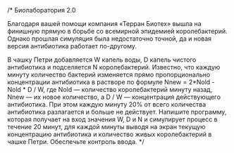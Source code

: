 /*
 Биолаборатория 2.0

Благодаря вашей помощи компания «Терран Биотех» вышла на финишную прямую в борьбе со всемирной эпидемией королебактерий.
 Однако прошлая симуляция была недостаточно точной, да и новая версия антибиотика работает по-другому.

 В чашку Петри добавляется W капель воды, D капель чистого антибиотика и подселяется N королебактерий.
 Известно, что каждую минуту количество бактерий изменяется прямо пропорционально концентрации антибиотика
 в растворе по формуле Nnew = 2*Nold - Nold * D / W, где Nold — количество королебактерий минуту назад,
 Nnew — их новое количество, а D / W — концентрация действующего антибиотика. При этом каждую минуту 20% от всего
 количества антибиотика разлагается и больше не действует.
Напишите программу, которая получает на вход значения W, D и N и симулирует процесс в течение 20 минут,
 для каждой минуты выводя на экран текущую концентрацию антибиотика и количество живых королебактерий
 в чашке Петри. Обеспечьте контроль ввода.
 */